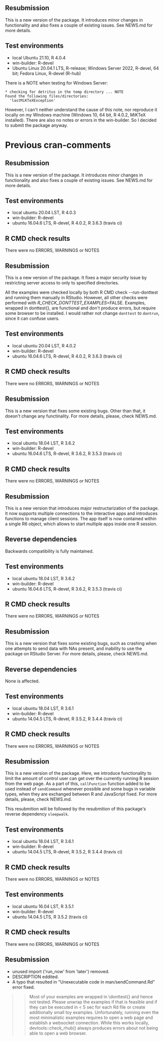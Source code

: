 ## Resubmission

This is a new version of the package. It introduces minor changes in functionality and also fixes a
couple of existing issues. See NEWS.md for more details.

## Test environments
* local Ubuntu 21.10, R 4.0.4
* win-builder: R-devel
* Ubuntu Linux 20.04.1 LTS, R-release; Windows Server 2022, R-devel, 64 bit; Fedora Linux, R-devel (R-hub)

There is a NOTE when testing for Windows Server:
```
* checking for detritus in the temp directory ... NOTE
Found the following files/directories:
  'lastMiKTeXException'
```
However, I can't neither understand the cause of this note, nor reproduce it locally on my Windows machine (Windows 10, 64 bit, R 4.0.2, MiKTeX installed). There are also no notes or errors in the win-builder. So I decided to submit the package anyway.

# Previous cran-comments

## Resubmission
This is a new version of the package. It introduces minor changes in functionality and also fixes a
couple of existing issues. See NEWS.md for more details.

## Test environments
* local ubuntu 20.04 LST, R 4.0.3
* win-builder: R-devel
* ubuntu 16.04.6 LTS, R-devel, R 4.0.2, R 3.6.3 (travis ci)

## R CMD check results

There were no ERRORS, WARNINGS or NOTES

## Resubmission
This is a new version of the package. It fixes a major security issue by restricting server access to only to specified directories.

All the examples were checked locally by both R CMD check --run-donttest and running them manually in RStudio. 
However, all other checks were performed with _R_CHECK_DONTTEST_EXAMPLES_=FALSE.
Examples, wrapped in donttest{}, are functional and don't produce errors, but require some browser to be installed. 
I would rather not change `donttest` to `dontrun`, since it can confuse users.

## Test environments
* local ubuntu 20.04 LST, R 4.0.2
* win-builder: R-devel
* ubuntu 16.04.6 LTS, R-devel, R 4.0.2, R 3.6.3 (travis ci)

## R CMD check results

There were no ERRORS, WARNINGS or NOTES

## Resubmission

This is a new version that fixes some existing bugs. Other than that, it doesn't change any functinality. For more details, please, check NEWS.md.

## Test environments
* local ubuntu 18.04 LST, R 3.6.2
* win-builder: R-devel
* ubuntu 16.04.6 LTS, R-devel, R 3.6.2, R 3.5.3 (travis ci)

## R CMD check results

There were no ERRORS, WARNINGS or NOTES

## Resubmission

This is a new version that introduces major restructarization of the package. It now supports multiple connections to the interactive apps and
introduces functions to manage client sessions. The app itself is now contained within a single R6 object, which allows to start multiple apps
inside one R session.

## Reverse dependencies

Backwards compatibility is fully maintained.

## Test environments
* local ubuntu 18.04 LST, R 3.6.2
* win-builder: R-devel
* ubuntu 16.04.6 LTS, R-devel, R 3.6.2, R 3.5.3 (travis ci)

## R CMD check results

There were no ERRORS, WARNINGS or NOTES

## Resubmission

This is a new version that fixes some existing bugs, such as crashing when one attempts to send data with NAs present,
and inability to use the package on RStudio Server. For more details, please, check NEWS.md.

## Reverse dependencies

None is affected.

## Test environments
* local ubuntu 18.04 LST, R 3.6.1
* win-builder: R-devel
* ubuntu 14.04.5 LTS, R-devel, R 3.5.2, R 3.4.4 (travis ci)

## R CMD check results

There were no ERRORS, WARNINGS or NOTES

## Resubmission

This is a new version of the package. Here, we introduce functionality to limit the amount of control
user can get over the currently running R session from the web page. As a part of this, `callFunction`
function added to be used instead of `sendCommand` whenever possible and some bugs in variable types, when
they are exchanged between R and JavaScript fixed. For more details, please, check NEWS.md.

This resubmition will be followed by the resubmition of this package's reverse dependency `sleepwalk`. 

## Test environments
* local ubuntu 18.04 LST, R 3.6.1
* win-builder: R-devel
* ubuntu 14.04.5 LTS, R-devel, R 3.5.2, R 3.4.4 (travis ci)

## R CMD check results

There were no ERRORS, WARNINGS or NOTES

## Test environments
* local ubuntu 16.04 LST, R 3.5.1
* win-builder: R-devel
* ubuntu 14.04.5 LTS, R 3.5.2 (travis ci)

## R CMD check results

There were no ERRORS, WARNINGS or NOTES

## Resubmission

* unused import ('run_now' from 'later') removed.
* DESCRIPTION eddited.
* A typo that resulted in "Unexecutable code in man/sendCommand.Rd" error fixed.

>> Most of your examples are wrapped in \donttest{} and hence not tested. Please unwrap the examples if that is feasible and if they can be executed in < 5 sec for each Rd file or create additionally small toy examples.
Unfortunately, running even the most minimalistic examples requires to open a web page and establish a websocket connection. While this works locally, devtools::check_rhub() always produces errors about not being able to open a web browser.
